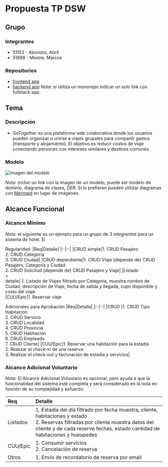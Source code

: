 # Propuesta TP DSW

## Grupo
### Integrantes
* 51153 - Abonizio, Abril
* 51898 - Mestre, Marcos

### Repositorios
* [frontend app](http://hyperlinkToGihubOrGitlab)
* [backend app](http://hyperlinkToGihubOrGitlab)
*Nota*: si utiliza un monorepo indicar un solo link con fullstack app.

## Tema
### Descripción
* GoTogether es una plataforma web colaborativa donde los usuarios pueden organizar o unirse a viajes grupales para compartir gastos (transporte y alojamiento). El objetivo es reducir costos de viaje conectando personas con intereses similares y destinos comunes.

### Modelo
![imagen del modelo]()

*Nota*: incluir un link con la imagen de un modelo, puede ser modelo de dominio, diagrama de clases, DER. Si lo prefieren pueden utilizar diagramas con [Mermaid](https://mermaid.js.org) en lugar de imágenes.

## Alcance Funcional 

### Alcance Mínimo

*Nota*: el siguiente es un ejemplo para un grupo de 3 integrantes para un sistema de hotel. El 

Regularidad:
|Req|Detalle|
|:-|:-|
|CRUD simple|1. CRUD Pasajero<br>2. CRUD Categoría<br>3. CRUD Ciudad|
|CRUD dependiente|1. CRUD Viaje {depende de} CRUD Pasajero, Categoría y Ciudad<br>2. CRUD Solicitud {depende de} CRUD Pasajero y Viaje|
|Listado<br>+<br>detalle| 1. Listado de Viajes filtrado por Categoría, muestra nombre de Ciudad, descripción de Viaje, fecha de salida y llegada, cupo disponible y costo del viaje<br>
|CUU/Epic|1. Reservar viaje<br>

Adicionales para Aprobación
|Req|Detalle|
|:-|:-|
|CRUD |1. CRUD Tipo Habitacion<br>2. CRUD Servicio<br>3. CRUD Localidad<br>4. CRUD Provincia<br>5. CRUD Habitación<br>6. CRUD Empleado<br>7. CRUD Cliente|
|CUU/Epic|1. Reservar una habitación para la estadía<br>2. Realizar el check-in de una reserva<br>3. Realizar el check-out y facturación de estadía y servicios|


### Alcance Adicional Voluntario

*Nota*: El Alcance Adicional Voluntario es opcional, pero ayuda a que la funcionalidad del sistema esté completa y será considerado en la nota en función de su complejidad y esfuerzo.

|Req|Detalle|
|:-|:-|
|Listados |1. Estadía del día filtrado por fecha muestra, cliente, habitaciones y estado <br>2. Reservas filtradas por cliente muestra datos del cliente y de cada reserve fechas, estado cantidad de habitaciones y huespedes|
|CUU/Epic|1. Consumir servicios<br>2. Cancelación de reserva|
|Otros|1. Envío de recordatorio de reserva por email|

